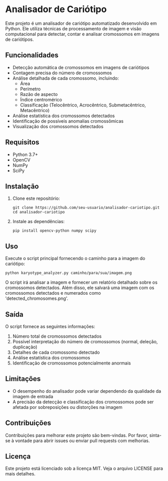# Analisador de Cariótipo

Este projeto é um analisador de cariótipo automatizado desenvolvido em Python. Ele utiliza técnicas de processamento de imagem e visão computacional para detectar, contar e analisar cromossomos em imagens de cariótipos.

## Funcionalidades

- Detecção automática de cromossomos em imagens de cariótipos
- Contagem precisa do número de cromossomos
- Análise detalhada de cada cromossomo, incluindo:
  - Área
  - Perímetro
  - Razão de aspecto
  - Índice centromérico
  - Classificação (Telocêntrico, Acrocêntrico, Submetacêntrico, Metacêntrico)
- Análise estatística dos cromossomos detectados
- Identificação de possíveis anomalias cromossômicas
- Visualização dos cromossomos detectados

## Requisitos

- Python 3.7+
- OpenCV
- NumPy
- SciPy

## Instalação

1. Clone este repositório:
   ```
   git clone https://github.com/seu-usuario/analisador-cariotipo.git
   cd analisador-cariotipo
   ```

2. Instale as dependências:
   ```
   pip install opencv-python numpy scipy
   ```

## Uso

Execute o script principal fornecendo o caminho para a imagem do cariótipo:

```
python karyotype_analyzer.py caminho/para/sua/imagem.png
```

O script irá analisar a imagem e fornecer um relatório detalhado sobre os cromossomos detectados. Além disso, ele salvará uma imagem com os cromossomos detectados e numerados como 'detected_chromosomes.png'.

## Saída

O script fornece as seguintes informações:

1. Número total de cromossomos detectados
2. Possível interpretação do número de cromossomos (normal, deleção, duplicação)
3. Detalhes de cada cromossomo detectado
4. Análise estatística dos cromossomos
5. Identificação de cromossomos potencialmente anormais

## Limitações

- O desempenho do analisador pode variar dependendo da qualidade da imagem de entrada
- A precisão da detecção e classificação dos cromossomos pode ser afetada por sobreposições ou distorções na imagem

## Contribuições

Contribuições para melhorar este projeto são bem-vindas. Por favor, sinta-se à vontade para abrir issues ou enviar pull requests com melhorias.

## Licença

Este projeto está licenciado sob a licença MIT. Veja o arquivo LICENSE para mais detalhes.
